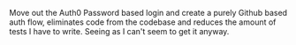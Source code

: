 Move out the Auth0 Password based login and create a purely Github based auth
flow, eliminates code from the codebase and reduces the amount of tests I have
to write. Seeing as I can't seem to get it anyway.
